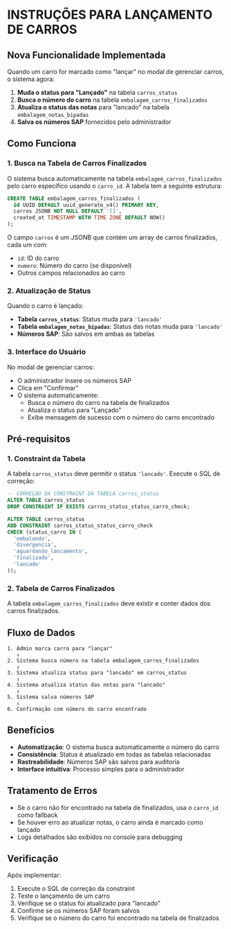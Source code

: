 # INSTRUÇÕES PARA LANÇAMENTO DE CARROS

## Nova Funcionalidade Implementada

Quando um carro for marcado como "lançar" no modal de gerenciar carros, o sistema agora:

1. **Muda o status para "Lançado"** na tabela `carros_status`
2. **Busca o número do carro** na tabela `embalagem_carros_finalizados`
3. **Atualiza o status das notas** para "lancado" na tabela `embalagem_notas_bipadas`
4. **Salva os números SAP** fornecidos pelo administrador

## Como Funciona

### 1. Busca na Tabela de Carros Finalizados
O sistema busca automaticamente na tabela `embalagem_carros_finalizados` pelo carro específico usando o `carro_id`. A tabela tem a seguinte estrutura:

```sql
CREATE TABLE embalagem_carros_finalizados (
  id UUID DEFAULT uuid_generate_v4() PRIMARY KEY,
  carros JSONB NOT NULL DEFAULT '[]',
  created_at TIMESTAMP WITH TIME ZONE DEFAULT NOW()
);
```

O campo `carros` é um JSONB que contém um array de carros finalizados, cada um com:
- `id`: ID do carro
- `numero`: Número do carro (se disponível)
- Outros campos relacionados ao carro

### 2. Atualização de Status
Quando o carro é lançado:
- **Tabela `carros_status`**: Status muda para `'lancado'`
- **Tabela `embalagem_notas_bipadas`**: Status das notas muda para `'lancado'`
- **Números SAP**: São salvos em ambas as tabelas

### 3. Interface do Usuário
No modal de gerenciar carros:
- O administrador insere os números SAP
- Clica em "Confirmar"
- O sistema automaticamente:
  - Busca o número do carro na tabela de finalizados
  - Atualiza o status para "Lançado"
  - Exibe mensagem de sucesso com o número do carro encontrado

## Pré-requisitos

### 1. Constraint da Tabela
A tabela `carros_status` deve permitir o status `'lancado'`. Execute o SQL de correção:

```sql
-- CORREÇÃO DA CONSTRAINT DA TABELA carros_status
ALTER TABLE carros_status 
DROP CONSTRAINT IF EXISTS carros_status_status_carro_check;

ALTER TABLE carros_status 
ADD CONSTRAINT carros_status_status_carro_check 
CHECK (status_carro IN (
  'embalando', 
  'divergencia', 
  'aguardando_lancamento', 
  'finalizado',
  'lancado'
));
```

### 2. Tabela de Carros Finalizados
A tabela `embalagem_carros_finalizados` deve existir e conter dados dos carros finalizados.

## Fluxo de Dados

```
1. Admin marca carro para "lançar"
   ↓
2. Sistema busca número na tabela embalagem_carros_finalizados
   ↓
3. Sistema atualiza status para "lancado" em carros_status
   ↓
4. Sistema atualiza status das notas para "lancado"
   ↓
5. Sistema salva números SAP
   ↓
6. Confirmação com número do carro encontrado
```

## Benefícios

- **Automatização**: O sistema busca automaticamente o número do carro
- **Consistência**: Status é atualizado em todas as tabelas relacionadas
- **Rastreabilidade**: Números SAP são salvos para auditoria
- **Interface intuitiva**: Processo simples para o administrador

## Tratamento de Erros

- Se o carro não for encontrado na tabela de finalizados, usa o `carro_id` como fallback
- Se houver erro ao atualizar notas, o carro ainda é marcado como lançado
- Logs detalhados são exibidos no console para debugging

## Verificação

Após implementar:
1. Execute o SQL de correção da constraint
2. Teste o lançamento de um carro
3. Verifique se o status foi atualizado para "lancado"
4. Confirme se os números SAP foram salvos
5. Verifique se o número do carro foi encontrado na tabela de finalizados

